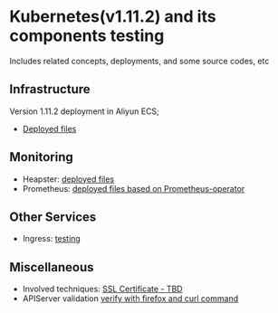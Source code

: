 Kubernetes(v1.11.2) and its components testing
===

Includes related concepts, deployments, and some source codes, etc

Infrastructure
---

Version 1.11.2 deployment in Aliyun ECS;
* [Deployed files](https://github.com/xiaojias/k8s/tree/master/v1.11.2/multi-nodes-deployment)


Monitoring
---

* Heapster: [deployed files](https://github.com/xiaojias/k8s/tree/master/v1.11.2/deployment/heapster)    
* Prometheus: [deployed files based on Prometheus-operator](https://github.com/xiaojias/k8s/tree/master/v1.11.2/deployment/prometheus-operator)    

Other Services
---
* Ingress: [testing](https://github.com/xiaojias/k8s/tree/master/v1.11.2/deployment/ingress)   

Miscellaneous
---
* Involved techniques: [SSL Certificate - TBD ](https://github.com/xiaojias/k8s/tree/master/involved-tech)
* APIServer validation [verify with firefox and curl command](https://github.com/xiaojias/k8s/blob/master/involved-tech/APIServer.md)

